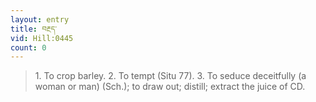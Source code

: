 ```yaml
---
layout: entry
title: བརྔད་
vid: Hill:0445
count: 0
---
```

> 1\. To crop barley\. 2\. To tempt (Situ 77)\. 3\. To seduce deceitfully (a woman or man) (Sch\.); to draw out; distill; extract the juice of CD\.


